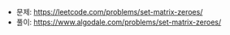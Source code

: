 - 문제: https://leetcode.com/problems/set-matrix-zeroes/
- 풀이: https://www.algodale.com/problems/set-matrix-zeroes/
